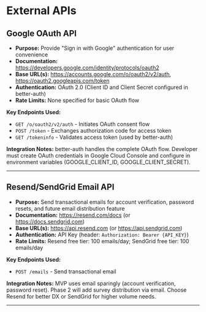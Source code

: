 # External APIs

## Google OAuth API

- **Purpose:** Provide "Sign in with Google" authentication for user convenience
- **Documentation:** https://developers.google.com/identity/protocols/oauth2
- **Base URL(s):** https://accounts.google.com/o/oauth2/v2/auth, https://oauth2.googleapis.com/token
- **Authentication:** OAuth 2.0 (Client ID and Client Secret configured in better-auth)
- **Rate Limits:** None specified for basic OAuth flow

**Key Endpoints Used:**
- `GET /o/oauth2/v2/auth` - Initiates OAuth consent flow
- `POST /token` - Exchanges authorization code for access token
- `GET /tokeninfo` - Validates access token (used by better-auth)

**Integration Notes:** better-auth handles the complete OAuth flow. Developer must create OAuth credentials in Google Cloud Console and configure in environment variables (GOOGLE_CLIENT_ID, GOOGLE_CLIENT_SECRET).

---

## Resend/SendGrid Email API

- **Purpose:** Send transactional emails for account verification, password resets, and future email distribution feature
- **Documentation:** https://resend.com/docs (or https://docs.sendgrid.com)
- **Base URL(s):** https://api.resend.com (or https://api.sendgrid.com)
- **Authentication:** API Key (header: `Authorization: Bearer {API_KEY}`)
- **Rate Limits:** Resend free tier: 100 emails/day; SendGrid free tier: 100 emails/day

**Key Endpoints Used:**
- `POST /emails` - Send transactional email

**Integration Notes:** MVP uses email sparingly (account verification, password reset). Phase 2 will add survey distribution via email. Choose Resend for better DX or SendGrid for higher volume needs.

---
